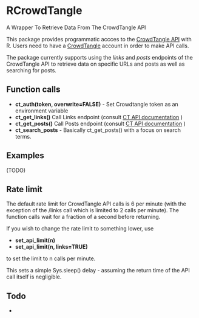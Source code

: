 # RCrowdTangle
A Wrapper To Retrieve Data From The CrowdTangle API

This package provides programmatic accces to the [CrowdTangle API](https://help.crowdtangle.com/en/articles/1189612-crowdtangle-api) with R. Users need to have a [CrowdTangle](https://www.crowdtangle.com/) account in order to make API calls. 

The package currently supports using the *links* and *posts* endpoints of the CrowdTangle API to retrieve data on specific URLs and posts as well as searching for posts. 

## Function calls

- **ct_auth(token, overwrite=FALSE)** - Set Crowdtangle token as an environment variable
- **ct_get_links()** Call Links endpoint (consult [CT API documentation](https://github.com/CrowdTangle/API/wiki/Links) )
- **ct_get_posts()** Call Posts endpoint (consult [CT API documentation](https://github.com/CrowdTangle/API/wiki/posts) )
- **ct_search_posts** - Basically ct_get_posts() with a focus on search terms.

## Examples

(TODO) 

## Rate limit

The default rate limit for CrowdTangle API calls is 6 per minute (with the exception
of the /links call which is limited to 2 calls per minute). The function calls
wait for a fraction of a second before returning. 

If you wish to change the rate limit to something lower, use

- **set_api_limit(n)** 
- **set_api_limit(n, links=TRUE)**

to set the limit to n calls per minute.

This sets a simple Sys.sleep() delay - assuming the return time of the API call itself
is negligible. 

## Todo

- 